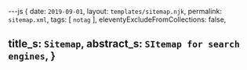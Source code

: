 ---js
{
  date:      `2019-09-01`,
  layout:    `templates/sitemap.njk`,
  permalink: `sitemap.xml`,
  tags:      [ `notag` ],
  eleventyExcludeFromCollections: false,

  title_s:    `Sitemap`,
  abstract_s: `SItemap for search engines`,
}
---
